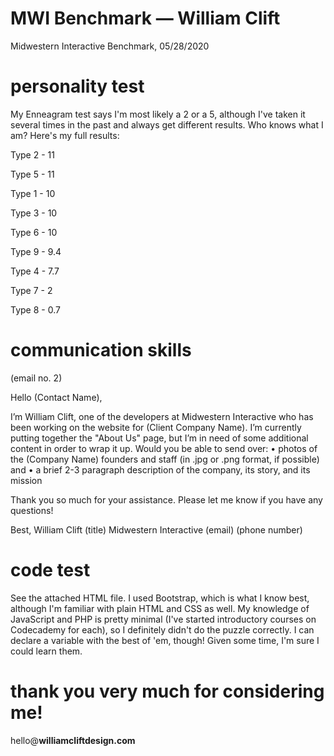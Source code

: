 # MWI Benchmark — William Clift
Midwestern Interactive Benchmark, 05/28/2020

# personality test
My Enneagram test says I'm most likely a 2 or a 5, although I've taken it several times in the past and always get different results. Who knows what I am? Here's my full results:

Type 2 - 11

Type 5 - 11

Type 1 - 10

Type 3 - 10

Type 6 - 10

Type 9 - 9.4

Type 4 - 7.7

Type 7 - 2

Type 8 - 0.7


# communication skills
(email no. 2)

Hello (Contact Name),

I’m William Clift, one of the developers at Midwestern Interactive who has been working on the website for (Client Company Name). I’m currently putting together the "About Us" page, but I’m in need of some additional content in order to wrap it up. Would you be able to send over:
	• photos of the (Company Name) founders and staff (in .jpg or .png format, if possible) and
	• a brief 2-3 paragraph description of the company, its story, and its mission

Thank you so much for your assistance. Please let me know if you have any questions!

Best,
William Clift
(title)
Midwestern Interactive
(email)
(phone number)
  
# code test
See the attached HTML file. I used Bootstrap, which is what I know best, although I'm familiar with plain HTML and CSS as well. My knowledge of JavaScript and PHP is pretty minimal (I've started introductory courses on Codecademy for each), so I definitely didn't do the puzzle correctly. I can declare a variable with the best of 'em, though! Given some time, I'm sure I could learn them.

# thank you very much for considering me!
hello@**williamcliftdesign.com**
